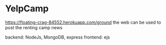 # YelpCamp
https://floating-crag-84552.herokuapp.com/ground
the web can be used to post the renting camp news


backend: NodeJs, MongoDB, express
frontend: ejs
